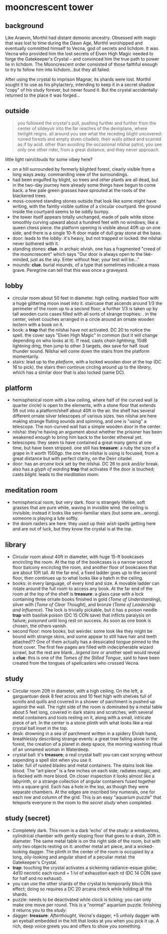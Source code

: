 # mooncrescent tower

## background

Like Araevin, Morthil had distant demonic ancestry. Obsessed with magic that was lost to time during the Dawn Age, Morthil worshipped and eventually committed himself to Vecna, god of secrets and lichdom. It was Vecna who provided him the lost secrets of Elven High Magic needed to forge the Gatekeeper's Crystal – and convinced him the true path to power lie in lichdom. The Mooncrescent order consisted of those faithful enough to try to follow him into lichdom...but they all failed.

After using the crystal to imprison Magnar, its shards were lost. Morthil sought it to use as his phylactery, intending to keep it in a secret shadow "copy" of his study forever, but never found it. But the crystal accidentally returned to the place it was forged...

## outside

> you followed the crystal's pull, pushing further and further from the center of sildeyuir into the far reaches of the demiplane, where twilight reigns. all around you see what the receding blight uncovered: ruined forests and empty elven citadels, their walls pitted and scarred as if by acid. other than avoiding the occasional nilshai patrol, you see only one other rider, from a great distance, and they never approach.

little light rain/clouds for some vibey here?

- on a hill surrounded by formerly blighted forest, clearly visible from a long ways away. commanding view of the surroundings.
- had been engulfed by blight, so trees and other plants are all dead, but in the two-day journey here already some things have begun to come back. a few pale green grasses have sprouted at the roots of the blackened trees.
- moss-covered standing stones outside that look like some might have writing, with the faintly visible outline of a circular courtyard. the ground inside the courtyard seems to be oddly bumpy.
- the tower itself appears totally unchanged, made of pale white stone smoothly curving upward about a hundred feet with no windows, like a queen chess piece. the platform opening is visible about 40ft up on one side, and there is a single 10-ft door made of dull gray stone at the base.
- door: leads to the _lobby_. it's heavy, but not trapped or locked. the nilshai never bothered with it.
- standing stones: **clue**. in archaic elvish, one has a fragmented "creed of the mooncrescent" which says "Our door is always open to the like-minded, just as the sky. Enter without fear; your test will be..."
- mounds: **clue**. burial mounds, of a type that sometimes indicate a mass grave. Peregrine can tell that this was once a graveyard.

## lobby
- circular room about 50 feet in diameter. high ceiling. marbled floor with a huge glittering moon inset into it. staircase that ascends around 1/3 the perimeter of the room up to a second floor; a further 1/3 is taken up by tall wooden curio cases filled with all sorts of strange trophies: . in the center, velvet couches arranged in a circle around an ornate wooden lectern with a book on it.
- book: a **trap** that the nilshai have not activated. DC 20 to notice the spell. the cover says "Elven High Magic" in common (but it will change depending on who looks at it). If read, casts _chain lightning_, 10d8 lightning dmg, then jump to other 3 targets, dex save for half. loud thunder sound. Nilshai will come down the stairs from the platform momentarily.
- stairs: lead up to the _platform_, with a locked wooden door at the top (DC 16 to pick). the stairs then continue circling around up to the _library_, which has a similar door that is also locked (same DC).

## platform
- hemispherical room with a low ceiling, where half of the curved wall (a quarter circle) is open to the elements, with a stone floor that extends 5ft out into a platform/shelf about 40ft in the air. the shelf has several different ornate silver telescopes of various sizes. two nilshai are here making strange fluting sounds and spinning, and one is "using" a telescope. The non-curved wall has a simple wooden door in the center.
- nilshai: they're having an argument about whether the prisoner has been weakened enough to bring him back to the border ethereal yet.
- telescopes: they seem to have contained a great many gems at one time, but have been  stripped. one still has **treasure**: a ruby the size of a grape in it worth 1500gp. the one the nilshai is using is focused, from a great distance but with perfect clarity, on the Deirr citadel.
- door: has an _arcane lock_  set by the nilshai. DC 26 to pick and/or break. also has a _glyph of warding_ **trap** that activates if the door is touched; casts _blight_. leads to the _meditation room_.

## meditation room
- hemispherical room, but very dark. floor is strangely lifelike, soft grasses that are pure white, waving in invisible wind. the ceiling is invisible; instead it looks like semi-familiar stars (but some are...wrong). someone is playing a lute softly.
- the doom raiders are here. they used up their _wish_ spells getting here and are out of luck, but they know the crystal is at the top.

## library
- Circular room about 40ft in diameter, with huge 15-ft bookcases encircling the room.  At the top of the bookcases is a narrow second floor balcony encircling the room, and another floor of bookcases that are about 10ft tall. At the far end, a fixed ladder goes up to the second floor, then continues up to what looks like a hatch in the ceiling.
- books: in every language, of every kind and size. A movable ladder can rotate around the full room to access any book. At the far end of the room at the top of the shelf is **treasure**: a glass case with a lock containing three ornate books finished in gold (_Tome of Understanding_), silver with (_Tome of Clear Thought_), and bronze (_Tome of Leadership and Influence_). The lock is trivially pickable, but it has a poison needle **trap** with basilisk poison (DC 15 CON save) that inflicts paralysis on failure; _poisoned_ until long rest on success. As soon as one book is chosen, the others vanish.
- second floor: more books, but weirder. some look like they might be bound with strange skins, and some appear to still have hair and teeth attached?? One of them actually has a dessicated _tongue_ pinned to the front cover. The first few pages are filled with indecipherable wizard scrawl, but the rest are blank..._legend lore_ or another spell would reveal a **clue**: this is one of the _Tomes of the Stilled Tongue_, said to have been created from the tongues of spellcasters who crossed Vecna. 

## study
- Circular room 20ft in diameter, with a high ceiling. On the left, a garguantuan desk 8 feet across and 10 feet high with shelves full of scrolls and quills and covered in a shower of parchment is pushed up against the wall. The right side of the room is dominated by a metal table about 5 feet long, covered in dark stains and scratches, with several metal containers and tools resting on it, along with a small, intricate piece of art. In the center is a stone plinth with what looks like a real crystal ball inset in the top.
- desk: drowning in a sea of parchment written in a spidery Elvish hand, breathlessly describing strange events: a great tree falling alone in the forest, the creation of a planet in deep space, the morning washing ritual of an unnamed woman in Waterdeep.
- crystal ball: it's **treasure**; a real crystal ball! you can cast scrying without expending a spell slot when you use it.
- table: full of rusted blades and metal containers. The stains look like blood. The "art piece" is a few inches on each side, radiates magic, and is flecked with more blood. On closer inspection it looks almost like a labyrinth, or a strange collection of angular containers fused together into a square grid. Each has a hole in the top, as though they were separate chambers. At the edges are inscribed tiny numerals, one for each row and column of the grid. This is an easy "aquarium puzzle" that teleports everyone in the room to the _secret study_ when completed.

## study (secret)
- Completely dark. This room is a dark 'echo' of the _study_: a windowless, cylindrical chamber with gently sloping floor that goes to a drain, 20ft in diameter. The same metal table is on the right side of the room, but with only two objects resting on it: another metal art piece, and a wicked-looking dagger. The plinth in the center of the room is occupied by a long, oily-looking and angular shard of a peculiar metal: the Gatekeeper's Crystal.
- **trap**: touching the crystal activates a sickening radiance-esque globe; 4d10 necrotic each round + 1 lvl of exhaustion each rd (DC 14 CON save for half and no exhaust).
- you can use the other shards of the crystal to temporarily block this effect; doing so requires a DC 20 arcana check while holding all the shards.
- puzzle: needs to be deactivated while clock is ticking; you can only make one move per round. This is a "normal" aquarium puzzle. finishing it returns you to the _study_.
- dagger: **treasure**: _Afterthought_, Vecna's dagger, +5 unholy dagger with an eyeball embedded in the hilt that looks at you when you pick it up. A rich, deep voice greets you and offers to show you something.
